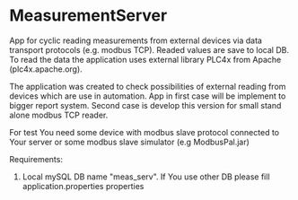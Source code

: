 # MeasurementServer
App for cyclic reading measurements from external devices via data transport protocols (e.g. modbus TCP). Readed values are save to local DB.
To read the data the application uses external library  PLC4x from Apache (plc4x.apache.org).

The application was created to check possibilities of external reading from devices which are use in automation. App in first case will be implement to bigger report system. Second case is develop this version for small stand alone modbus TCP reader.

For test You need some device with modbus slave protocol connected to Your server or some modbus slave simulator (e.g ModbusPal.jar)

Requirements:
1. Local mySQL DB name "meas_serv". 
   If You use other DB please fill application.properties properties


